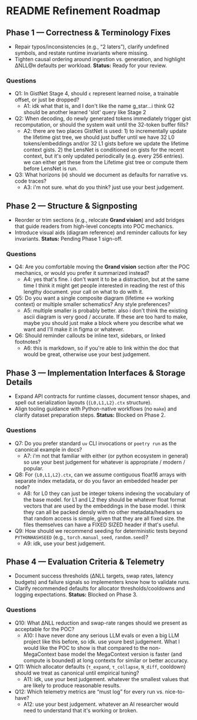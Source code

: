 # README Refinement Roadmap

## Phase 1 — Correctness & Terminology Fixes
- Repair typos/inconsistencies (e.g., “2 laters”), clarify undefined symbols, and restate runtime invariants where missing.
- Tighten causal ordering around ingestion vs. generation, and highlight ΔNLL@`H` defaults per workload.
**Status:** Ready for your review.
### Questions
- Q1: In GistNet Stage 4, should `ε` represent learned noise, a trainable offset, or just be dropped?  
  + A1: idk what that is, and I don't like the name g_star...i think G2 should be another learned 'slot' query like Stage 2 
- Q2: When decoding, do newly generated tokens immediately trigger gist recomputation, or should the system wait until the 32-token buffer fills?
  + A2: there are two places GistNet is used: 1) to incrementally update the lifetime gist tree, we should just buffer until we have 32 L0 tokens/embeddings and/or 32 L1 gists before we update the lifetime context gists. 2) the LensNet is conditioned on gists for the recent context, but it's only updated periodically (e.g. every 256 entries).  we can either get these from the Lifetime gist tree or compute them before LensNet is run.  
- Q3: What horizons (`H`) should we document as defaults for narrative vs. code traces?
  + A3: i'm not sure.  what do you think?  just use your best judgement.

## Phase 2 — Structure & Signposting
- Reorder or trim sections (e.g., relocate **Grand vision**) and add bridges that guide readers from high-level concepts into POC mechanics.
- Introduce visual aids (diagram reference) and reminder callouts for key invariants.
**Status:** Pending Phase 1 sign-off.
### Questions
- Q4: Are you comfortable moving the **Grand vision** section after the POC mechanics, or would you prefer it summarized instead?
  + A4: yes that's fine.  i don't want it to be a distraction, but at the same time I think it might get people interested in reading the rest of this lengthy document.  your call on what to do with it.  
- Q5: Do you want a single composite diagram (lifetime ↔ working context) or multiple smaller schematics? Any style preferences?  
  + A5: multiple smaller is probably better.  also i don't think the existing ascii diagram is very good / accurate.  If these are too hard to make, maybe you should just make a <DIAGRAM NEEDED> block where you describe what we want and I'll make it in figma or whatever.
- Q6: Should reminder callouts be inline text, sidebars, or linked footnotes?
  + A6: this is markdown, so if you're able to link within the doc that would be great, otherwise use your best judgement.
  
## Phase 3 — Implementation Interfaces & Storage Details
- Expand API contracts for runtime classes, document tensor shapes, and spell out serialization layouts (`{L0,L1,L2}.ctx` structure).
- Align tooling guidance with Python-native workflows (no `make`) and clarify dataset preparation steps.
**Status:** Blocked on Phase 2.
### Questions
- Q7: Do you prefer standard `uv` CLI invocations or `poetry run` as the canonical example in docs?
  + A7: i'm not that familiar with either (or python ecosystem in general) so use your best judgement for whatever is appropriate / modern / popular.
- Q8: For `{L0,L1,L2}.ctx`, can we assume contiguous float16 arrays with separate index metadata, or do you favor an embedded header per node?  
  + A8: for L0 they can just be integer tokens indexing the vocabulary of the base model.  for L1 and L2 they should be whatever float format vectors that are used by the embeddings in the base model. i think they can all be packed densly with no other metadata/headers so that random access is simple, given that they are all fixed size.  the files themselves can have a FIXED SIZED header if that's useful.
- Q9: How should we recommend seeding for deterministic tests beyond `PYTHONHASHSEED` (e.g., `torch.manual_seed`, `random.seed`)?
  + A9: idk, use your best judgement.

## Phase 4 — Evaluation Criteria & Telemetry
- Document success thresholds (ΔNLL targets, swap rates, latency budgets) and failure signals so implementers know how to validate runs.
- Clarify recommended defaults for allocator thresholds/cooldowns and logging expectations.
**Status:** Blocked on Phase 3.
### Questions
- Q10: What ΔNLL reduction and swap-rate ranges should we present as acceptable for the POC?
  + A10: I have never done any serious LLM evals or even a big LLM project like this before, so idk.  use youre best judgement.  What I would like the POC to show is that compared to the non-MegaContext base model the MegaContext version is faster (and compute is bounded) at long contexts for similar or better accuracy.
- Q11: Which allocator defaults (`τ_expand`, `τ_collapse`, `N_diff`, cooldown) should we treat as canonical until empirical tuning?  
  + A11: idk, use your best judgement.  whatever the smallest values that are likely to produce reasonable results.
- Q12: Which telemetry metrics are “must log” for every run vs. nice-to-have?
  + A12: use your best judgement. whatever an AI researcher would need to understand that it's working or broken.
